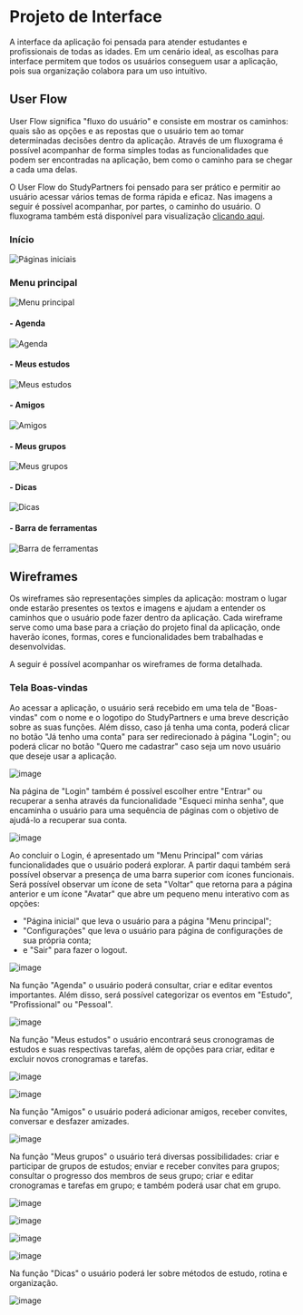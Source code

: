 
# Projeto de Interface

A interface da aplicação foi pensada para atender estudantes e profissionais de todas as idades. Em um cenário ideal, as escolhas para interface permitem que todos os usuários conseguem usar a aplicação, pois sua organização colabora para um uso intuitivo.

## User Flow

User Flow significa "fluxo do usuário" e consiste em mostrar os caminhos: quais são as opções e as repostas que o usuário tem ao tomar determinadas decisões dentro da aplicação. Através de um fluxograma é possível acompanhar de forma simples todas as funcionalidades que podem ser encontradas na aplicação, bem como o caminho para se chegar a cada uma delas.

O User Flow do StudyPartners foi pensado para ser prático e permitir ao usuário acessar vários temas de forma rápida e eficaz. Nas imagens a seguir é possível acompanhar, por partes, o caminho do usuário. O fluxograma também está disponível para visualização [clicando aqui](https://www.figma.com/board/wTzVYKKQPiYxMoIkznwu9D/User-Flow?node-id=0-1&t=CXOeAouS7lgu3GQq-1).

### Início

![Páginas iniciais](https://github.com/user-attachments/assets/a48195aa-3c31-4030-a842-649ae66ef537)

### Menu principal

![Menu principal](https://github.com/user-attachments/assets/0af543f8-e484-4af2-8084-18e4fbbb9d49)

#### - Agenda

![Agenda](https://github.com/user-attachments/assets/494ad7c6-4fc0-4fd0-972e-986295a206a3)

#### - Meus estudos

![Meus estudos](https://github.com/user-attachments/assets/fc19669a-a5d6-4168-8d2f-4f1ab6878606)

#### - Amigos

![Amigos](https://github.com/user-attachments/assets/6aa2470c-a5e4-409a-8eac-4c64ad86eb81)

#### - Meus grupos

![Meus grupos](https://github.com/user-attachments/assets/3e6273d9-9ada-4362-9016-66cc630d356f)

#### - Dicas 

![Dicas](https://github.com/user-attachments/assets/a0f1cd76-c75f-4c81-9900-ce387d75af7b)

#### - Barra de ferramentas

![Barra de ferramentas](https://github.com/user-attachments/assets/cc737320-b8de-4d90-bc83-ae1c6c46001e)

## Wireframes

Os wireframes são representações simples da aplicação: mostram o lugar onde estarão presentes os textos e imagens e ajudam a entender os caminhos que o usuário pode fazer dentro da aplicação. Cada wireframe serve como uma base para a criação do projeto final da aplicação, onde haverão ícones, formas, cores e funcionalidades bem trabalhadas e desenvolvidas.

A seguir é possível acompanhar os wireframes de forma detalhada.

### Tela Boas-vindas

Ao acessar a aplicação, o usuário será recebido em uma tela de "Boas-vindas" com o nome e o logotipo do StudyPartners e uma breve descrição sobre as suas funções. Além disso, caso já tenha uma conta, poderá clicar no botão "Já tenho uma conta" para ser redirecionado à página "Login"; ou poderá clicar no botão "Quero me cadastrar" caso seja um novo usuário que deseje usar a aplicação.

![image](https://github.com/user-attachments/assets/7d87b29e-b2e6-4435-9b81-d47c174c649b)

Na página de "Login" também é possível escolher entre "Entrar" ou recuperar a senha através da funcionalidade "Esqueci minha senha", que encaminha o usuário para uma sequência de páginas com o objetivo de ajudá-lo a recuperar sua conta.

![image](https://github.com/user-attachments/assets/f77df6a9-486c-4221-82e3-2cb2e0131f3e)

Ao concluir o Login, é apresentado um "Menu Principal" com várias funcionalidades que o usuário poderá explorar. A partir daqui também será possível observar a presença de uma barra superior com ícones funcionais. Será possível observar um ícone de seta "Voltar" que retorna para a página anterior e um ícone  "Avatar" que abre um pequeno menu interativo com as opções:

- "Página inicial" que leva o usuário para a página "Menu principal";
- "Configurações" que leva o usuário para página de configurações de sua própria conta;
- e "Sair" para fazer o logout.

![image](https://github.com/user-attachments/assets/b9ded74f-e388-4802-b77b-98ed6cec4a59)

Na função "Agenda" o usuário poderá consultar, criar e editar eventos importantes. Além disso, será possível categorizar os eventos em "Estudo", "Profissional" ou "Pessoal".

![image](https://github.com/user-attachments/assets/d564a523-8ab0-4509-b4bf-99da7249f3b9)

Na função "Meus estudos" o usuário encontrará seus cronogramas de estudos e suas respectivas tarefas, além de opções para criar, editar e excluir novos cronogramas e tarefas.

![image](https://github.com/user-attachments/assets/194cbf1e-745d-4c56-8fff-bb1b3d0eb2c0)

![image](https://github.com/user-attachments/assets/18882fc3-8739-4916-91bb-f17b6e780bc2)

Na função "Amigos" o usuário poderá adicionar amigos, receber convites, conversar e desfazer amizades.

![image](https://github.com/user-attachments/assets/173da947-2780-40bd-8a94-ad22b4f82850)

Na função "Meus grupos" o usuário terá diversas possibilidades: criar e participar de grupos de estudos; enviar e receber convites para grupos; consultar o progresso dos membros de seus grupo; criar e editar cronogramas e tarefas em grupo; e também poderá usar chat em grupo.

![image](https://github.com/user-attachments/assets/55fdce5d-0076-47e0-a063-d780e28197dd)

![image](https://github.com/user-attachments/assets/63929c94-9a9d-4289-8d61-87d91cc532a4)

![image](https://github.com/user-attachments/assets/ad5e2e7f-085e-4dda-b699-3529370188d1)

![image](https://github.com/user-attachments/assets/ec2ecc7e-8361-4b21-abb6-65e23dd6f550)

Na função "Dicas" o usuário poderá ler sobre métodos de estudo, rotina e organização.

![image](https://github.com/user-attachments/assets/80625f41-ff95-4fc1-a573-baa06667c5f1)















 

